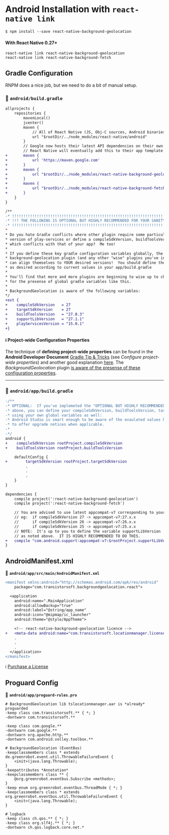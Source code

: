 # Android Installation with `react-native link`

```shell
$ npm install --save react-native-background-geolocation
```

#### With React Native 0.27+

```shell
react-native link react-native-background-geolocation
react-native link react-native-background-fetch
```

## Gradle Configuration

RNPM does a nice job, but we need to do a bit of manual setup.

### :open_file_folder: **`android/build.gradle`**

```diff
allprojects {
    repositories {
        mavenLocal()
        jcenter()
        maven {
            // All of React Native (JS, Obj-C sources, Android binaries) is installed from npm
            url "$rootDir/../node_modules/react-native/android"
        }
        // Google now hosts their latest API dependencies on their own maven  server.
        // React Native will eventually add this to their app template.
+       maven {
+           url 'https://maven.google.com'
+       }
+       maven {
+           url "$rootDir/../node_modules/react-native-background-geolocation/android/libs"
+       }
+       maven {
+           url "$rootDir/../node_modules/react-native-background-fetch/android/libs"
+       }
    }
}

/**
-* !!!!!!!!!!!!!!!!!!!!!!!!!!!!!!!!!!!!!!!!!!!!!!!!!!!!!!!!!!!!!!!!!!!!!!!!
-* !!! THE FOLLOWING IS OPTIONAL BUT HIGHLY RECOMMENDED FOR YOUR SANITY !!!
-* !!!!!!!!!!!!!!!!!!!!!!!!!!!!!!!!!!!!!!!!!!!!!!!!!!!!!!!!!!!!!!!!!!!!!!!!
*
* Do you hate Gradle conflicts where other plugin require some particular
* version of play-services or define a compileSdkVersion, buildToolsVersion
* which conflicts with that of your app?  Me too!
*
* If you define these key gradle configuration variables globally, the
* background-geolocation plugin (and any other "wise" plugins you've installed)
* can align themselves to YOUR desired versions!  You should define these variables
* as desired according to current values in your app/build.gradle
*
* You'll find that more and more plugins are beginning to wise up to checking
* for the presense of global gradle variables like this.
*
* BackgroundGeolocation is aware of the following variables:
*/
+ext {
+    compileSdkVersion   = 27
+    targetSdkVersion    = 27
+    buildToolsVersion   = "27.0.3"
+    supportLibVersion   = "27.1.1"
+    playServicesVersion = "15.0.1"
+}
```

#### :information_source: Project-wide Configuration Properties

The technique of **defining project-wide properties** can be found in the **Android Developer Document** [Gradle Tip &amp; Tricks](https://developer.android.com/studio/build/gradle-tips.html) (see *Configure project-wide properties*) and another good explanation [here](https://segunfamisa.com/posts/android-gradle-extra-properties).  The *BackgroundGeolocation* plugin [is aware of the presense of these configuration properties](../android/build.gradle#L3-L18).

-------------------------------------------------------------------------------

### :open_file_folder: **`android/app/build.gradle`**

```diff
-/**
-* OPTIONAL:  If you've implemeted the "OPTIONAL BUT HIGHLY RECOMMENDED" note
-* above, you can define your compileSdkVersion, buildToolsVersion, targetSdkVersion
-* using your own global variables as well:
-* Android Studio is smart enough to be aware of the evaulated values here,
-* to offer upgrade notices when applicable.
-*
-*/
android {
+    compileSdkVersion rootProject.compileSdkVersion
+    buildToolsVersion rootProject.buildToolsVersion

    defaultConfig {
+        targetSdkVersion rootProject.targetSdkVersion
         .
         .
         .
    }
}

dependencies {
    compile project(':react-native-background-geolocation')
    compile project(':react-native-background-fetch')

    // You are advised to use latest appcompat-v7 corresponding to your compileSdkVersion
    // eg:  if compileSdkVersion 27 -> appcompat-v7:27.x.x
    //      if compileSdkVersion 26 -> appcompat-v7:26.x.x
    //      if compileSdkVersion 25 -> appcompat-v7:25.x.x
    // NOTE:  It's up to you to define the variable supportLibVersion
    // as noted above.  IT IS HIGHLY RECOMMENDED TO DO THIS.
+   compile "com.android.support:appcompat-v7:$rootProject.supportLibVersion"
}
```


## AndroidManifest.xml

:open_file_folder: **`android/app/src/main/AndroidManifest.xml`**

```diff
<manifest xmlns:android="http://schemas.android.com/apk/res/android"
    package="com.transistorsoft.backgroundgeolocation.react">

  <application
    android:name=".MainApplication"
    android:allowBackup="true"
    android:label="@string/app_name"
    android:icon="@mipmap/ic_launcher"
    android:theme="@style/AppTheme">

    <!-- react-native-background-geolocation licence -->
+   <meta-data android:name="com.transistorsoft.locationmanager.license" android:value="YOUR_LICENCE_KEY_HERE" />
    .
    .
    .
  </application>
</manifest>

```

:information_source: [Purchase a License](http://www.transistorsoft.com/shop/products/react-native-background-geolocation)

## Proguard Config

:open_file_folder: **`android/app/proguard-rules.pro`**

```proguard
# BackgroundGeolocation lib tslocationmanager.aar is *already* proguarded
-keep class com.transistorsoft.** { *; }
-dontwarn com.transistorsoft.**

-keep class com.google.**
-dontwarn com.google.**
-dontwarn org.apache.http.**
-dontwarn com.android.volley.toolbox.**

# BackgroundGeolocation (EventBus)
-keepclassmembers class * extends de.greenrobot.event.util.ThrowableFailureEvent {
    <init>(java.lang.Throwable);
}
-keepattributes *Annotation*
-keepclassmembers class ** {
    @org.greenrobot.eventbus.Subscribe <methods>;
}
-keep enum org.greenrobot.eventbus.ThreadMode { *; }
-keepclassmembers class * extends org.greenrobot.eventbus.util.ThrowableFailureEvent {
    <init>(java.lang.Throwable);
}

# logback
-keep class ch.qos.** { *; }
-keep class org.slf4j.** { *; }
-dontwarn ch.qos.logback.core.net.*
```

